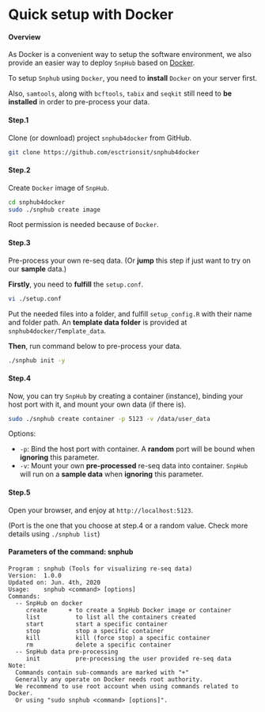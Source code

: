 # Quick setup with Docker

#### Overview

As Docker is a convenient way to setup the software environment, we also provide an easier way to deploy `SnpHub` based on [Docker](https://www.docker.com/).

To setup `Snphub` using `Docker`, you need to **install** `Docker` on your server first.

Also, `samtools`, along with `bcftools`, `tabix` and `seqkit` still need to **be installed** in order to pre-process your data.

#### Step.1

Clone (or download) project `snphub4docker` from GitHub.

```sh
git clone https://github.com/esctrionsit/snphub4docker
```

#### Step.2

Create `Docker` image of `SnpHub`.

```sh
cd snphub4docker
sudo ./snphub create image
```
Root permission is needed because of `Docker`.

#### Step.3

Pre-process your own re-seq data. (Or **jump** this step if just want to try on our **sample** data.)

**Firstly**, you need to **fulfill** the `setup.conf`.
```sh
vi ./setup.conf
```
Put the needed files into a folder, and fulfill `setup_config.R` with their name and folder path.
An **template data folder** is provided at `snphub4docker/Template_data`.

**Then**, run command below to pre-process your data.

```sh
./snphub init -y
```

#### Step.4

Now, you can try `SnpHub` by creating a container (instance), binding your host port with it, and mount your own data (if there is).

```sh
sudo ./snphub create container -p 5123 -v /data/user_data
```

Options:
- `-p`: Bind the host port with container. A **random** port will be bound when **ignoring** this parameter.
- `-v`: Mount your own **pre-processed** re-seq data into container. `SnpHub` will run on a **sample data** when **ignoring** this parameter.

#### Step.5

Open your browser, and enjoy at `http://localhost:5123`.

(Port is the one that you choose at step.4 or a random value. Check more details using `./snphub list`)

#### Parameters of the command: snphub

```text
Program : snphub (Tools for visualizing re-seq data)
Version:  1.0.0
Updated on: Jun. 4th, 2020
Usage:    snphub <command> [options]
Commands:
  -- SnpHub on docker
     create      + to create a SnpHub Docker image or container
     list          to list all the containers created
     start         start a specific container
     stop          stop a specific container
     kill          kill (force stop) a specific container
     rm            delete a specific container
  -- SnpHub data pre-processing
     init          pre-processing the user provided re-seq data
Note: 
  Commands contain sub-commands are marked with "+" 
  Generally any operate on Docker needs root authority.
  We recommend to use root account when using commands related to Docker.
  Or using "sudo snphub <command> [options]".
```